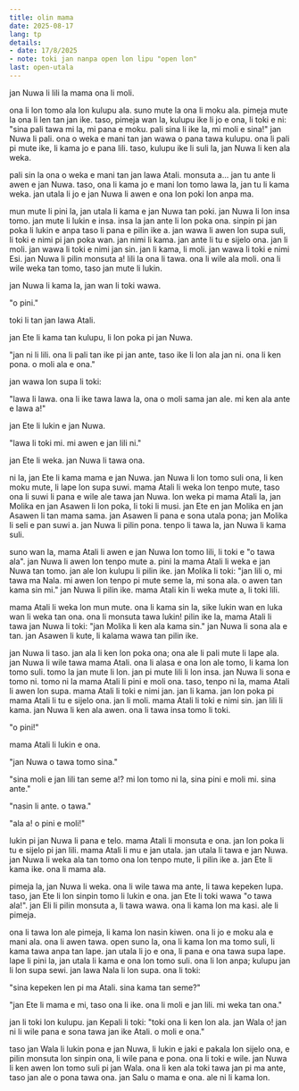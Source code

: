```yaml
---
title: olin mama
date: 2025-08-17
lang: tp
details:
- date: 17/8/2025
- note: toki jan nanpa open lon lipu "open lon"
last: open-utala
---
```


jan Nuwa li lili la mama ona li moli.

ona li lon tomo ala lon kulupu ala. suno mute la ona li moku ala. pimeja mute la ona li len tan jan ike. taso, pimeja wan la, kulupu ike li jo e ona, li toki e ni: "sina pali tawa mi la, mi pana e moku. pali sina li ike la, mi moli e sina!" jan Nuwa li pali. ona o weka e mani tan jan wawa o pana tawa kulupu. ona li pali pi mute ike, li kama jo e pana lili. taso, kulupu ike li suli la, jan Nuwa li ken ala weka.

pali sin la ona o weka e mani tan jan lawa Atali. monsuta a... jan tu ante li awen e jan Nuwa. taso, ona li kama jo e mani lon tomo lawa la, jan tu li kama weka. jan utala li jo e jan Nuwa li awen e ona lon poki lon anpa ma.

mun mute li pini la, jan utala li kama e jan Nuwa tan poki. jan Nuwa li lon insa tomo. jan mute li lukin e insa. insa la jan ante li lon poka ona. sinpin pi jan poka li lukin e anpa taso li pana e pilin ike a. jan wawa li awen lon supa suli, li toki e nimi pi jan poka wan. jan nimi li kama. jan ante li tu e sijelo ona. jan li moli. jan wawa li toki e nimi jan sin. jan li kama, li moli. jan wawa li toki e nimi Esi. jan Nuwa li pilin monsuta a! lili la ona li tawa. ona li wile ala moli. ona li wile weka tan tomo, taso jan mute li lukin.

jan Nuwa li kama la, jan wan li toki wawa.

"o pini."

toki li tan jan lawa Atali.

jan Ete li kama tan kulupu, li lon poka pi jan Nuwa.

"jan ni li lili. ona li pali tan ike pi jan ante, taso ike li lon ala jan ni. ona li ken pona. o moli ala e ona."

jan wawa lon supa li toki:

"lawa li lawa. ona li ike tawa lawa la, ona o moli sama jan ale. mi ken ala ante e lawa a!"

jan Ete li lukin e jan Nuwa.

"lawa li toki mi. mi awen e jan lili ni."

jan Ete li weka. jan Nuwa li tawa ona.

ni la, jan Ete li kama mama e jan Nuwa. jan Nuwa li lon tomo suli ona, li ken moku mute, li lape lon supa suwi. mama Atali li weka lon tenpo mute, taso ona li suwi li pana e wile ale tawa jan Nuwa. lon weka pi mama Atali la, jan Molika en jan Asawen li lon poka, li toki li musi. jan Ete en jan Molika en jan Asawen li tan mama sama. jan Asawen li pana e sona utala pona; jan Molika li seli e pan suwi a. jan Nuwa li pilin pona. tenpo li tawa la, jan Nuwa li kama suli.

suno wan la, mama Atali li awen e jan Nuwa lon tomo lili, li toki e "o tawa ala". jan Nuwa li awen lon tenpo mute a. pini la mama Atali li weka e jan Nuwa tan tomo. jan ale lon kulupu li pilin ike. jan Molika li toki: "jan lili o, mi tawa ma Nala. mi awen lon tenpo pi mute seme la, mi sona ala. o awen tan kama sin mi." jan Nuwa li pilin ike. mama Atali kin li weka mute a, li toki lili.

mama Atali li weka lon mun mute. ona li kama sin la, sike lukin wan en luka wan li weka tan ona. ona li monsuta tawa lukin! pilin ike la, mama Atali li tawa jan Nuwa li toki: "jan Molika li ken ala kama sin." jan Nuwa li sona ala e tan. jan Asawen li kute, li kalama wawa tan pilin ike.

jan Nuwa li taso. jan ala li ken lon poka ona; ona ale li pali mute li lape ala. jan Nuwa li wile tawa mama Atali. ona li alasa e ona lon ale tomo, li kama lon tomo suli. tomo la jan mute li lon. jan pi mute lili li lon insa. jan Nuwa li sona e tomo ni. tomo ni la mama Atali li pini e moli ona. taso, tenpo ni la, mama Atali li awen lon supa. mama Atali li toki e nimi jan. jan li kama. jan lon poka pi mama Atali li tu e sijelo ona. jan li moli. mama Atali li toki e nimi sin. jan lili li kama. jan Nuwa li ken ala awen. ona li tawa insa tomo li toki.

"o pini!"

mama Atali li lukin e ona.

"jan Nuwa o tawa tomo sina."

"sina moli e jan lili tan seme a!? mi lon tomo ni la, sina pini e moli mi. sina ante."

"nasin li ante. o tawa."

"ala a! o pini e moli!"

lukin pi jan Nuwa li pana e telo. mama Atali li monsuta e ona. jan lon poka li tu e sijelo pi jan lili. mama Atali li mu e jan utala. jan utala li tawa e jan Nuwa. jan Nuwa li weka ala tan tomo ona lon tenpo mute, li pilin ike a. jan Ete li kama ike. ona li mama ala.

pimeja la, jan Nuwa li weka. ona li wile tawa ma ante, li tawa kepeken lupa. taso, jan Ete li lon sinpin tomo li lukin e ona. jan Ete li toki wawa "o tawa ala!". jan Eli li pilin monsuta a, li tawa wawa. ona li kama lon ma kasi. ale li pimeja.

ona li tawa lon ale pimeja, li kama lon nasin kiwen. ona li jo e moku ala e mani ala. ona li awen tawa. open suno la, ona li kama lon ma tomo suli, li kama tawa anpa tan lape. jan utala li jo e ona, li pana e ona tawa supa lape. lape li pini la, jan utala li kama e ona lon tomo suli. ona li lon anpa; kulupu jan li lon supa sewi. jan lawa Nala li lon supa. ona li toki:

"sina kepeken len pi ma Atali. sina kama tan seme?"

"jan Ete li mama e mi, taso ona li ike. ona li moli e jan lili. mi weka tan ona."

jan li toki lon kulupu. jan Kepali li toki: "toki ona li ken lon ala. jan Wala o! jan ni li wile pana e sona tawa jan ike Atali. o moli e ona."

taso jan Wala li lukin pona e jan Nuwa, li lukin e jaki e pakala lon sijelo ona, e pilin monsuta lon sinpin ona, li wile pana e pona. ona li toki e wile. jan Nuwa li ken awen lon tomo suli pi jan Wala. ona li ken ala toki tawa jan pi ma ante, taso jan ale o pona tawa ona. jan Salu o mama e ona. ale ni li kama lon.